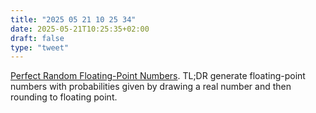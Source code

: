 ```yaml
---
title: "2025 05 21 10 25 34"
date: 2025-05-21T10:25:35+02:00
draft: false
type: "tweet"
---
```

[Perfect Random Floating-Point Numbers](https://specbranch.com/posts/fp-rand/). TL;DR generate floating-point numbers with probabilities given by drawing a real number and then rounding to floating point.
